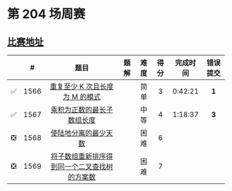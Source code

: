 # 第 204 场周赛

## [比赛地址](https://leetcode-cn.com/contest/weekly-contest-204/)

|  | # | 题目 | 题解 | 难度 | 得分 | 完成时间 | 错误提交 |
| :--: | -- | :--: | -- | :--: | :--: | :--: | :--: |
| ✅ | 1566 | [重复至少 K 次且长度为 M 的模式](https://leetcode-cn.com/problems/detect-pattern-of-length-m-repeated-k-or-more-times/) | | 简单 | 3 | 0:42:21 | **1** |
| ✅ | 1567 | [乘积为正数的最长子数组长度](https://leetcode-cn.com/problems/maximum-length-of-subarray-with-positive-product/) | | 中等 | 4 | 1:18:37 | **3** |
| ❎ | 1568 | [使陆地分离的最少天数](https://leetcode-cn.com/problems/minimum-number-of-days-to-disconnect-island/) | | 困难 | 6 | | |
| ❎ | 1569 | [将子数组重新排序得到同一个二叉查找树的方案数](https://leetcode-cn.com/problems/number-of-ways-to-reorder-array-to-get-same-bst/) | | 困难 | 7 | | |

